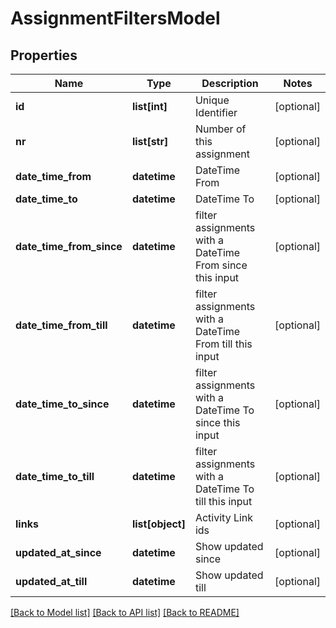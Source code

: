 # AssignmentFiltersModel

## Properties
Name | Type | Description | Notes
------------ | ------------- | ------------- | -------------
**id** | **list[int]** | Unique Identifier | [optional] 
**nr** | **list[str]** | Number of this assignment | [optional] 
**date_time_from** | **datetime** | DateTime From | [optional] 
**date_time_to** | **datetime** | DateTime To | [optional] 
**date_time_from_since** | **datetime** | filter assignments with a DateTime From since this input | [optional] 
**date_time_from_till** | **datetime** | filter assignments with a DateTime From till this input | [optional] 
**date_time_to_since** | **datetime** | filter assignments with a DateTime To since this input | [optional] 
**date_time_to_till** | **datetime** | filter assignments with a DateTime To till this input | [optional] 
**links** | **list[object]** | Activity Link ids | [optional] 
**updated_at_since** | **datetime** | Show updated since | [optional] 
**updated_at_till** | **datetime** | Show updated till | [optional] 

[[Back to Model list]](../README.md#documentation-for-models) [[Back to API list]](../README.md#documentation-for-api-endpoints) [[Back to README]](../README.md)


